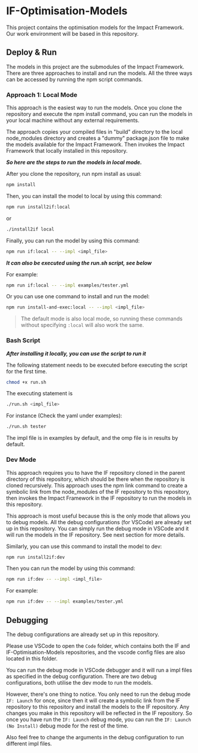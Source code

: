 # IF-Optimisation-Models

This project contains the optimisation models for the Impact Framework. Our work environment will be based in this repository.

## Deploy & Run

The models in this project are the submodules of the Impact Framework. There are three approaches to install and run the models. All the three ways can be accessed by running the npm script commands.

### Approach 1: Local Mode
This approach is the easiest way to run the models. Once you clone the repository and execute the npm install command, you can run the models in your local machine without any external requirements.

The approach copies your compiled files in "build" directory to the local node_modules directory and creates a "dummy" package.json file to make the models available for the Impact Framework. Then invokes the Impact Framework that locally installed in this repository.

***So here are the steps to run the models in local mode.***

After you clone the repository, run npm install as usual:
```bash
npm install
```

Then, you can install the model to local by using this command:
```bash
npm run install2if:local
```

or
```bash
./install2if local
```

Finally, you can run the model by using this command: 
```bash
npm run if:local -- --impl <impl_file>
```
***It can also be executed using the run.sh script, see below***

For example:
```bash
npm run if:local -- --impl examples/tester.yml
```

Or you can use one command to install and run the model:
```bash
npm run install-and-exec:local -- --impl <impl_file>
```

> The default mode is also local mode, so running these commands without specifying `:local` will also work the same.
### Bash Script
***After installing it locally, you can use the script to run it***

The following statement needs to be executed before executing the script for the first time.
```bash
chmod +x run.sh
```
The executing statement is
```bash
./run.sh <impl_file>
```
For instance (Check the yaml under examples):
```bash
./run.sh tester
```
The impl file is in examples by default, and the omp file is in results by default.

### Dev Mode

This approach requires you to have the IF repository cloned in the parent directory of this repository, which should be there when the repository is cloned recursively. This approach uses the npm link command to create a symbolic link from the node_modules of the IF repository to this repository, then invokes the Impact Framework in the IF repository to run the models in this repository.

This approach is most useful because this is the only mode that allows you to debug models. All the debug configurations (for VSCode) are already set up in this repository. You can simply run the debug mode in VSCode and it will run the models in the IF repository. See next section for more details.

Similarly, you can use this command to install the model to dev:
```bash
npm run install2if:dev
```

Then you can run the model by using this command:
```bash
npm run if:dev -- --impl <impl_file>
```
For example:
```bash
npm run if:dev -- --impl examples/tester.yml
```

## Debugging

The debug configurations are already set up in this repository.

Please use VSCode to open the `Code` folder, which contains both the IF and IF-Optimisation-Models repositories, and the vscode config files are also located in this folder.

You can run the debug mode in VSCode debugger and it will run a impl files as specified in the debug configuration. There are two debug configurations, both utilise the dev mode to run the models.

However, there's one thing to notice. You only need to run the debug mode `IF: Launch` for once, since then it will create a symbolic link from the IF repository to this repository and install the models to the IF repository. Any changes you make in this repository will be reflected in the IF repository. So once you have run the `IF: Launch` debug mode, you can run the `IF: Launch (No Install)` debug mode for the rest of the time.

Also feel free to change the arguments in the debug configuration to run different impl files.
